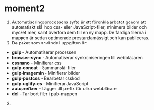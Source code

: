 # moment2
1. Automatiseringsprocessens syfte är att förenkla arbetet genom att automatiskt slå ihop css- eller JavaScript-filer, minimera bilder och mycket mer, samt överföra dem till en ny mapp. De färdiga filerna i mappen är sedan optimerade prestandamässigt och kan publiceras.
2. De paket som används i uppgiften är:
- **gulp** - Automatiserar processen
- **browser-sync** - Automatiserar synkroniseringen till webbläsaren
- **cssnano** - Minifierar css
- **gulp-concat** - Sammanslår filer
- **gulp-imagemin** - Minifierar bilder
- **gulp-postcss** - Bearbetar csskod 
- **gulp-uglify-es** - Minifierar JavaScript
- **autoprefixer** - Lägger till prefix för olika webbläsare
- **del** - Tar bort filer i pub-mappen
3. 

